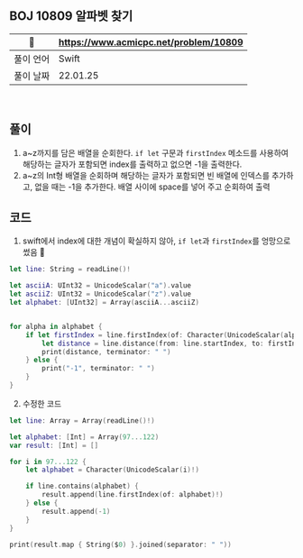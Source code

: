 ## BOJ 10809 알파벳 찾기

|🔗|https://www.acmicpc.net/problem/10809|
|---|---|
|풀이 언어|Swift|
|풀이 날짜|22.01.25|

</br>


##  풀이
1. a~z까지를 담은 배열을 순회한다. `if let` 구문과 `firstIndex` 메소드를 사용하여 해당하는 글자가 포함되면 index를 출력하고 없으면 -1을 출력한다.
2. a~z의 Int형 배열을 순회하며 해당하는 글자가 포함되면 빈 배열에 인덱스를 추가하고, 없을 때는 -1을 추가한다. 배열 사이에 space를 넣어 주고 순회하여 출력



## 코드 

1. swift에서 index에 대한 개념이 확실하지 않아, `if let`과 `firstIndex`를 엉망으로 썼음 🥲

```Swift
let line: String = readLine()!

let asciiA: UInt32 = UnicodeScalar("a").value
let asciiZ: UInt32 = UnicodeScalar("z").value
let alphabet: [UInt32] = Array(asciiA...asciiZ)


for alpha in alphabet {
    if let firstIndex = line.firstIndex(of: Character(UnicodeScalar(alpha)!)) {
        let distance = line.distance(from: line.startIndex, to: firstIndex)
        print(distance, terminator: " ")
    } else {
        print("-1", terminator: " ")
    }
}
```

2. 수정한 코드

```Swift
let line: Array = Array(readLine()!)

let alphabet: [Int] = Array(97...122)
var result: [Int] = []

for i in 97...122 {
    let alphabet = Character(UnicodeScalar(i)!)

    if line.contains(alphabet) {
        result.append(line.firstIndex(of: alphabet)!)
    } else {
        result.append(-1)
    }
}

print(result.map { String($0) }.joined(separator: " "))
```
